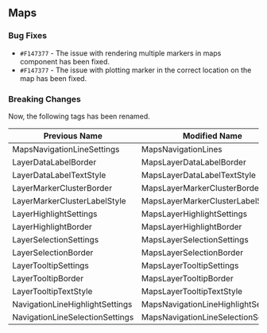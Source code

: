 ## Maps

### Bug Fixes

- `#F147377` - The issue with rendering multiple markers in maps component has been fixed.
- `#F147377` - The issue with plotting marker  in the correct location on the map has been fixed.

### Breaking Changes

Now, the following tags has been renamed.

| Previous Name                   |   Modified Name                        |
|---------------------------------|----------------------------------------|
| MapsNavigationLineSettings      |   MapsNavigationLines                  |
| LayerDataLabelBorder            |   MapsLayerDataLabelBorder             |
| LayerDataLabelTextStyle         |   MapsLayerDataLabelTextStyle          |
| LayerMarkerClusterBorder        |   MapsLayerMarkerClusterBorder         |
| LayerMarkerClusterLabelStyle    |   MapsLayerMarkerClusterLabelStyle     |
| LayerHighlightSettings          |   MapsLayerHighlightSettings           |
| LayerHighlightBorder            |   MapsLayerHighlightBorder             |
| LayerSelectionSettings          |   MapsLayerSelectionSettings           |
| LayerSelectionBorder            |   MapsLayerSelectionBorder             |
| LayerTooltipSettings            |   MapsLayerTooltipSettings             |
| LayerTooltipBorder              |   MapsLayerTooltipBorder               |
| LayerTooltipTextStyle           |   MapsLayerTooltipTextStyle            |
| NavigationLineHighlightSettings |   MapsNavigationLineHighlightSettings  |
| NavigationLineSelectionSettings |   MapsNavigationLineSelectionSettings  |
